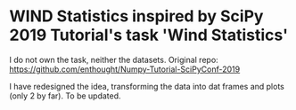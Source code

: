 # WIND Statistics inspired by  SciPy 2019 Tutorial's task 'Wind Statistics'

I do not own the task, neither the datasets.
Original repo:
https://github.com/enthought/Numpy-Tutorial-SciPyConf-2019

I have redesigned the idea, transforming the data into dat frames and plots (only 2 by far).
To be updated.

